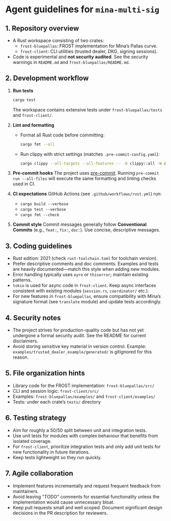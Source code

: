 # Agent guidelines for `mina-multi-sig`

## 1. Repository overview

- A Rust workspace consisting of two crates:
  - `frost-bluepallas`: FROST implementation for Mina’s Pallas curve.
  - `frost-client`: CLI utilities (trusted dealer, DKG, signing sessions).
- Code is experimental and **not security audited**. See the security warnings in `README.md` and `frost-bluepallas/README.md`.

## 2. Development workflow

1. **Run tests**
   ```bash
   cargo test
   ```
   The workspace contains extensive tests under `frost-bluepallas/tests` and `frost-client/`.

2. **Lint and formatting**
   - Format all Rust code before committing:
     ```bash
     cargo fmt --all
     ```
   - Run clippy with strict settings (matches `.pre-commit-config.yaml`):
     ```bash
     cargo clippy --all-targets --all-features -- -D clippy::all -W clippy::too_many_arguments
     ```

3. **Pre-commit hooks**
   The project uses [pre-commit](https://pre-commit.com/). Running `pre-commit run --all-files`
   will execute the same formatting and linting checks used in CI.

4. **CI expectations**
   GitHub Actions (see `.github/workflows/rust.yml`) run:
   - `cargo build --verbose`
   - `cargo test --verbose`
   - `cargo fmt --check`

5. **Commit style**
   Commit messages generally follow **Conventional Commits**
   (e.g., `feat:`, `fix:`, `doc:`). Use concise, descriptive messages.

## 3. Coding guidelines

- Rust edition: 2021 (check `rust-toolchain.toml` for toolchain version).
- Prefer descriptive comments and doc comments. Examples and tests are heavily documented—match this style when adding new modules.
- Error handling typically uses `eyre` or `thiserror`; maintain existing patterns.
- `tokio` is used for async code in `frost-client`. Keep async interfaces consistent with existing modules (`session.rs`, `coordinator/` etc.).
- For new features in `frost-bluepallas`, ensure compatibility with Mina’s signature format (see `translate` module) and update tests accordingly.

## 4. Security notes

- The project strives for production-quality code but has not yet undergone a formal security audit. See the README for current disclaimers.
- Avoid storing sensitive key material in version control. Example: `examples/trusted_dealer_example/generated/` is gitignored for this reason.

## 5. File organization hints

- Library code for the FROST implementation: `frost-bluepallas/src/`
- CLI and session logic: `frost-client/src/`
- Examples: `frost-bluepallas/examples/` and `frost-client/examples/`
- Tests: under each crate’s `tests/` directory


## 6. Testing strategy

- Aim for roughly a 50/50 split between unit and integration tests.
- Use unit tests for modules with complex behaviour that benefits from isolated coverage.
- For `frost-client`, prioritize integration tests and only add unit tests for new functionality in future iterations.
- Keep tests lightweight so they run quickly.

## 7. Agile collaboration

- Implement features incrementally and request frequent feedback from maintainers.
- Avoid leaving "TODO" comments for essential functionality unless the implementation would cause unnecessary bloat.
- Keep pull requests small and well scoped. Document significant design decisions in the PR description for reviewers.
